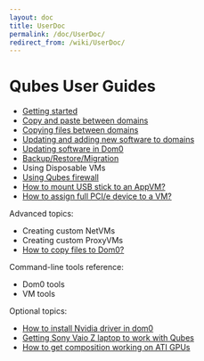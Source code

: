 ```yaml
---
layout: doc
title: UserDoc
permalink: /doc/UserDoc/
redirect_from: /wiki/UserDoc/
---
```


Qubes User Guides
=================

-   [Getting started](/doc/GettingStarted)
-   [Copy and paste between domains](/doc/CopyPaste)
-   [Copying files between domains](/doc/CopyingFiles)
-   [Updating and adding new software to domains](/doc/SoftwareUpdateVM)
-   [Updating software in Dom0](/doc/SoftwareUpdateDom0)
-   [Backup/Restore/Migration](/doc/BackupRestore)
-   Using Disposable VMs
-   [Using Qubes firewall](/doc/QubesFirewall)
-   [How to mount USB stick to an AppVM?](/doc/StickMounting)
-   [How to assign full PCI/e device to a VM?](/doc/AssigningDevices)

Advanced topics:

-   Creating custom NetVMs
-   Creating custom ProxyVMs
-   [How to copy files to Dom0?](/doc/CopyToDomZero)

Command-line tools reference:

-   Dom0 tools
-   VM tools

Optional topics:

-   [How to install Nvidia driver in dom0](/doc/InstallNvidiaDriver)
-   [Getting Sony Vaio Z laptop to work with Qubes](/doc/SonyVaioTinkering)
-   [How to get composition working on ATI GPUs](https://groups.google.com/group/qubes-devel/browse_thread/thread/5a0dfc38fd1cc16a)

